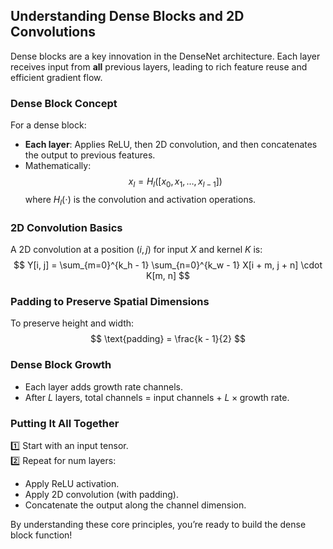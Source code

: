 ## Understanding Dense Blocks and 2D Convolutions

Dense blocks are a key innovation in the DenseNet architecture. Each layer receives input from **all** previous layers, leading to rich feature reuse and efficient gradient flow.

### Dense Block Concept
For a dense block:
- **Each layer**: Applies ReLU, then 2D convolution, and then concatenates the output to previous features.
- Mathematically:
$$
x_l = H_l([x_0, x_1, \ldots, x_{l-1}])
$$
where $H_l(\cdot)$ is the convolution and activation operations.

### 2D Convolution Basics
A 2D convolution at a position $(i, j)$ for input $X$ and kernel $K$ is:
$$
Y[i, j] = \sum_{m=0}^{k_h - 1} \sum_{n=0}^{k_w - 1} X[i + m, j + n] \cdot K[m, n]
$$

### Padding to Preserve Spatial Dimensions
To preserve height and width:
$$
\text{padding} = \frac{k - 1}{2}
$$

### Dense Block Growth
- Each layer adds $\text{growth rate}$ channels.
- After $L$ layers, total channels = input channels + $L \times \text{growth rate}$.

### Putting It All Together
1️⃣ Start with an input tensor.  
2️⃣ Repeat for $\text{num layers}$:
- Apply ReLU activation.
- Apply 2D convolution (with padding).
- Concatenate the output along the channel dimension.

By understanding these core principles, you’re ready to build the dense block function!
